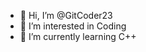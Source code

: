 - 👋 Hi, I’m @GitCoder23
- 👀 I’m interested in Coding
- 🌱 I’m currently learning C++

<!---
GitCoder23/GitCoder23 is a ✨ special ✨ repository because its `README.md` (this file) appears on your GitHub profile.
You can click the Preview link to take a look at your changes.
--->
